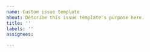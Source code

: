 ```yaml
---
name: Custom issue template
about: Describe this issue template's purpose here.
title: ''
labels: ''
assignees: 

---
```



